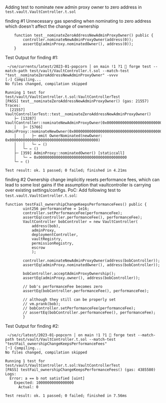 Adding test to nominate new admin proxy owner to zero address in `test.vault.VaultController.t.sol`

finding #1
Unnecessary gas spending when nominating to zero address which doesn't affect the change of ownership

```
    function test__nominateZeroAddressNewAdminProxyOwner() public {
        controller.nominateNewAdminProxyOwner(address(0));
        assertEq(adminProxy.nominatedOwner(), address(0));
    }
```

Test Output for finding #1:
```
 ~/se/currents/latest/2023-01-popcorn │ on main !1 ?1  forge test --match-path test/vault/VaultController.t.sol --match-test "test__nominateZeroAddressNewAdminProxyOwner" -vvvv
[⠔] Compiling...
No files changed, compilation skipped

Running 1 test for test/vault/VaultController.t.sol:VaultControllerTest
[PASS] test__nominateZeroAddressNewAdminProxyOwner() (gas: 21557)
Traces:
  [21557] VaultControllerTest::test__nominateZeroAddressNewAdminProxyOwner() 
    ├─ [13287] VaultController::nominateNewAdminProxyOwner(0x0000000000000000000000000000000000000000) 
    │   ├─ [5766] AdminProxy::nominateNewOwner(0x0000000000000000000000000000000000000000) 
    │   │   ├─ emit OwnerNominated(newOwner: 0x0000000000000000000000000000000000000000)
    │   │   └─ ← ()
    │   └─ ← ()
    ├─ [359] AdminProxy::nominatedOwner() [staticcall]
    │   └─ ← 0x0000000000000000000000000000000000000000
    └─ ← ()

Test result: ok. 1 passed; 0 failed; finished in 4.21ms
```
finding #2
Ownership change implicitly resets performance fees, which can lead to some lost gains if the assumption that vaultcontroller is carrying over existing settings/configs.
PoC: 
Add following test to `test.vault.VaultController.t.sol`:
```
function testFail_ownershipChangeKeepsPerformanceFees() public {       
        uint256 performanceFee = 1e16;
        controller.setPerformanceFee(performanceFee);
        assertEq(controller.performanceFee(), performanceFee);      
        VaultController bobController = new VaultController( 
            address(bob), 
            adminProxy, 
            deploymentController,
            vaultRegistry, 
            permissionRegistry, 
            escrow
            );
        
        controller.nominateNewAdminProxyOwner(address(bobController)); 
        assertEq(adminProxy.nominatedOwner(), address(bobController)); 

        bobController.acceptAdminProxyOwnership(); 
        assertEq(adminProxy.owner(), address(bobController));
        
        // bob's performanceFee becomes zero
        assertEq(bobController.performanceFee(), performanceFee);   
        
        // although they still can be properly set
        // vm.prank(bob); 
        // bobController.setPerformanceFee(performanceFee);
        // assertEq(bobController.performanceFee(), performanceFee);                   
        }
 ```
Test Output for finding #2:
```
 ~/se/c/latest/2023-01-popcorn │ on main !1 ?1  forge test --match-path test/vault/VaultController.t.sol --match-test "testFail_ownershipChangeKeepsPerformanceFees"
[⠒] Compiling...
No files changed, compilation skipped

Running 1 test for test/vault/VaultController.t.sol:VaultControllerTest
[PASS] testFail_ownershipChangeKeepsPerformanceFees() (gas: 4385580)
Logs:
  Error: a == b not satisfied [uint]
    Expected: 10000000000000000
      Actual: 0

Test result: ok. 1 passed; 0 failed; finished in 7.56ms
```